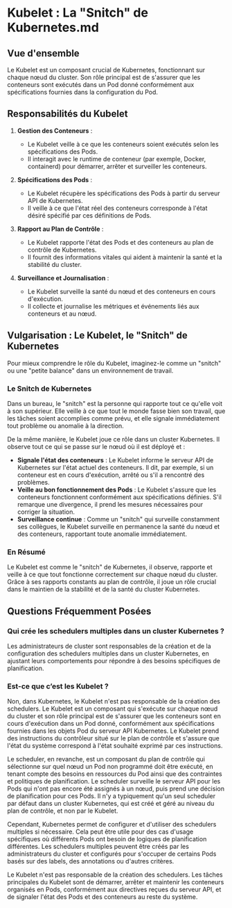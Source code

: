 # Kubelet : La "Snitch" de Kubernetes.md

## Vue d'ensemble

Le Kubelet est un composant crucial de Kubernetes, fonctionnant sur chaque nœud du cluster. Son rôle principal est de s'assurer que les conteneurs sont exécutés dans un Pod donné conformément aux spécifications fournies dans la configuration du Pod.

## Responsabilités du Kubelet

1. **Gestion des Conteneurs** :
   - Le Kubelet veille à ce que les conteneurs soient exécutés selon les spécifications des Pods.
   - Il interagit avec le runtime de conteneur (par exemple, Docker, containerd) pour démarrer, arrêter et surveiller les conteneurs.

2. **Spécifications des Pods** :
   - Le Kubelet récupère les spécifications des Pods à partir du serveur API de Kubernetes.
   - Il veille à ce que l'état réel des conteneurs corresponde à l'état désiré spécifié par ces définitions de Pods.

3. **Rapport au Plan de Contrôle** :
   - Le Kubelet rapporte l'état des Pods et des conteneurs au plan de contrôle de Kubernetes.
   - Il fournit des informations vitales qui aident à maintenir la santé et la stabilité du cluster.

4. **Surveillance et Journalisation** :
   - Le Kubelet surveille la santé du nœud et des conteneurs en cours d'exécution.
   - Il collecte et journalise les métriques et événements liés aux conteneurs et au nœud.

## Vulgarisation : Le Kubelet, le "Snitch" de Kubernetes

Pour mieux comprendre le rôle du Kubelet, imaginez-le comme un "snitch" ou une "petite balance" dans un environnement de travail. 

### Le Snitch de Kubernetes

Dans un bureau, le "snitch" est la personne qui rapporte tout ce qu'elle voit à son supérieur. Elle veille à ce que tout le monde fasse bien son travail, que les tâches soient accomplies comme prévu, et elle signale immédiatement tout problème ou anomalie à la direction.

De la même manière, le Kubelet joue ce rôle dans un cluster Kubernetes. Il observe tout ce qui se passe sur le nœud où il est déployé et :

- **Signale l'état des conteneurs** : Le Kubelet informe le serveur API de Kubernetes sur l'état actuel des conteneurs. Il dit, par exemple, si un conteneur est en cours d'exécution, arrêté ou s'il a rencontré des problèmes.
- **Veille au bon fonctionnement des Pods** : Le Kubelet s'assure que les conteneurs fonctionnent conformément aux spécifications définies. S'il remarque une divergence, il prend les mesures nécessaires pour corriger la situation.
- **Surveillance continue** : Comme un "snitch" qui surveille constamment ses collègues, le Kubelet surveille en permanence la santé du nœud et des conteneurs, rapportant toute anomalie immédiatement.

### En Résumé

Le Kubelet est comme le "snitch" de Kubernetes, il observe, rapporte et veille à ce que tout fonctionne correctement sur chaque nœud du cluster. Grâce à ses rapports constants au plan de contrôle, il joue un rôle crucial dans le maintien de la stabilité et de la santé du cluster Kubernetes.

## Questions Fréquemment Posées

### Qui crée les schedulers multiples dans un cluster Kubernetes ?
Les administrateurs de cluster sont responsables de la création et de la configuration des schedulers multiples dans un cluster Kubernetes, en ajustant leurs comportements pour répondre à des besoins spécifiques de planification.

### Est-ce que c’est les Kubelet ?
Non, dans Kubernetes, le Kubelet n'est pas responsable de la création des schedulers. Le Kubelet est un composant qui s'exécute sur chaque nœud du cluster et son rôle principal est de s'assurer que les conteneurs sont en cours d'exécution dans un Pod donné, conformément aux spécifications fournies dans les objets Pod du serveur API Kubernetes. Le Kubelet prend des instructions du contrôleur situé sur le plan de contrôle et s'assure que l'état du système correspond à l'état souhaité exprimé par ces instructions.

Le scheduler, en revanche, est un composant du plan de contrôle qui sélectionne sur quel nœud un Pod non programmé doit être exécuté, en tenant compte des besoins en ressources du Pod ainsi que des contraintes et politiques de planification. Le scheduler surveille le serveur API pour les Pods qui n'ont pas encore été assignés à un nœud, puis prend une décision de planification pour ces Pods. Il n'y a typiquement qu'un seul scheduler par défaut dans un cluster Kubernetes, qui est créé et géré au niveau du plan de contrôle, et non par le Kubelet.

Cependant, Kubernetes permet de configurer et d'utiliser des schedulers multiples si nécessaire. Cela peut être utile pour des cas d'usage spécifiques où différents Pods ont besoin de logiques de planification différentes. Les schedulers multiples peuvent être créés par les administrateurs du cluster et configurés pour s'occuper de certains Pods basés sur des labels, des annotations ou d'autres critères.

Le Kubelet n'est pas responsable de la création des schedulers. Les tâches principales du Kubelet sont de démarrer, arrêter et maintenir les conteneurs organisés en Pods, conformément aux directives reçues du serveur API, et de signaler l'état des Pods et des conteneurs au reste du système.
